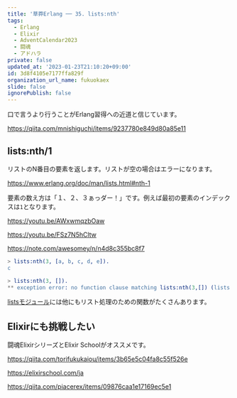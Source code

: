 ```yaml
---
title: '草莽Erlang ── 35. lists:nth'
tags:
  - Erlang
  - Elixir
  - AdventCalendar2023
  - 闘魂
  - アドハラ
private: false
updated_at: '2023-01-23T21:10:20+09:00'
id: 3d8f4105e7177ffa829f
organization_url_name: fukuokaex
slide: false
ignorePublish: false
---
```



口で言うより行うことがErlang習得への近道と信じています。

https://qiita.com/mnishiguchi/items/9237780e849d80a85e11

## lists:nth/1

リストのN番目の要素を返します。リストが空の場合はエラーになります。

https://www.erlang.org/doc/man/lists.html#nth-1 

要素の数え方は「１、２、３ぁっダー！」です。例えば最初の要素のインデックスは`1`となります。

https://youtu.be/AWxwmqzbOaw

https://youtu.be/FSz7N5hCltw

https://note.com/awesomey/n/n4d8c355bc8f7

```erlang
> lists:nth(3, [a, b, c, d, e]).
c

> lists:nth(3, []).
** exception error: no function clause matching lists:nth(3,[]) (lists.erl, line 198)
```

[listsモジュール](https://www.erlang.org/doc/man/lists.html)には他にもリスト処理のための関数がたくさんあります。

## Elixirにも挑戦したい

闘魂ElixirシリーズとElixir Schoolがオススメです。

https://qiita.com/torifukukaiou/items/3b65e5c04fa8c55f526e

https://elixirschool.com/ja

https://qiita.com/piacerex/items/09876caa1e17169ec5e1
